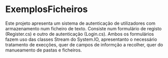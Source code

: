 # ExemplosFicheiros

Este projeto apresenta um sistema de autenticação de utilizadores com armazenamento num ficheiro de texto.
Consiste num formulário de registo (Register.cs) e outro de autenticação (Login.cs). Ambos os formulários fazem uso das classes Stream do System.IO, apresentanto o necessário tratamento de execções, quer de campos de informção a recolher, quer do manueamento de pastas e ficheiros.
